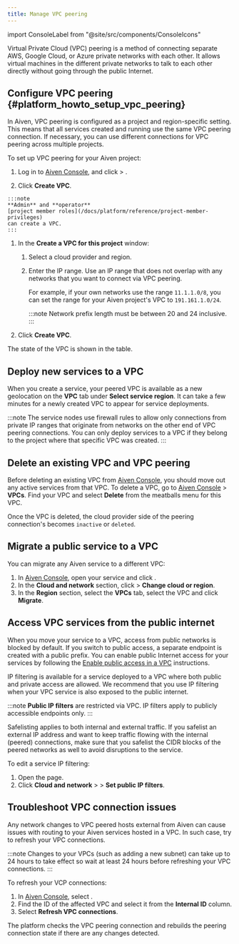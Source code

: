 ```yaml
---
title: Manage VPC peering
---
```


import ConsoleLabel from "@site/src/components/ConsoleIcons"

Virtual Private Cloud (VPC) peering is a method of connecting separate AWS, Google Cloud, or Azure private networks with each other.
It allows virtual machines in the different private networks to talk to each
other directly without going through the public Internet.

## Configure VPC peering {#platform_howto_setup_vpc_peering}

In Aiven, VPC peering is configured as a project and region-specific
setting. This means that all services created and running use the same
VPC peering connection. If necessary, you can use different connections
for VPC peering across multiple projects.

To set up VPC peering for your Aiven project:

1.  Log in to [Aiven Console](https://console.aiven.io/), and click
    <ConsoleLabel name="services"/> > <ConsoleLabel name="vpcs"/>.

1.  Click **Create VPC**.
<!-- vale off -->
    :::note
    **Admin** and **operator**
    [project member roles](/docs/platform/reference/project-member-privileges)
    can create a VPC.
    :::

1.  In the **Create a VPC for this project** window:

    1. Select a cloud provider and region.

    1. Enter the IP range.
       Use an IP range that does not overlap with any networks that you
       want to connect via VPC peering.

       For example, if your own
       networks use the range `11.1.1.0/8`, you can set
       the range for your Aiven project's VPC to
       `191.161.1.0/24`.

       :::note
       Network prefix length must be between 20 and 24 inclusive.
       :::

1.  Click **Create VPC**.

The state of the VPC is shown in the table.

## Deploy new services to a VPC

When you create a service, your peered VPC is available as a new
geolocation on the **VPC** tab under **Select service region**. It can
take a few minutes for a newly created VPC to appear for service
deployments.

:::note
The service nodes use firewall rules to allow only connections from
private IP ranges that originate from networks on the other end of VPC
peering connections. You can only deploy services to a VPC if they
belong to the project where that specific VPC was created.
:::

## Delete an existing VPC and VPC peering

Before deleting an existing VPC from [Aiven
Console](https://console.aiven.io/), you should move out any active
services from that VPC. To delete a VPC, go to [Aiven
Console](https://console.aiven.io/) > **VPCs**. Find your VPC and
select **Delete** from the meatballs menu for this VPC.

Once the VPC is deleted, the cloud provider side of the peering connection's
becomes `inactive` or `deleted`.

## Migrate a public service to a VPC

You can migrate any Aiven service to a different VPC:

1. In [Aiven Console](https://console.aiven.io/), open your service and click <ConsoleLabel name="Service settings"/>.
1. In the **Cloud and
   network** section, click <ConsoleLabel name="actions"/> >  **Change cloud or region**.
1. In the **Region** section, select the **VPCs** tab, select the VPC and click **Migrate**.

## Access VPC services from the public internet

When you move your service to a VPC, access from public networks is
blocked by default. If you switch to public access, a separate endpoint
is created with a public prefix. You can enable public Internet access
for your services by following the
[Enable public access in a VPC](/docs/platform/howto/public-access-in-vpc) instructions.

IP filtering is available for a service deployed to a VPC where both public and
private access are allowed. We recommend that you use IP filtering when
your VPC service is also exposed to the public internet.

:::note
**Public IP filters** are restricted via VPC. IP filters apply to
publicly accessible endpoints only.
:::

Safelisting applies to both internal and external traffic. If you
safelist an external IP address and want to keep traffic flowing with
the internal (peered) connections, make sure that you safelist the CIDR
blocks of the peered networks as well to avoid disruptions to the
service.

To edit a service IP filtering:

1. Open the <ConsoleLabel name="service settings"/> page.
1. Click **Cloud and network** > <ConsoleLabel name="actions"/> > **Set public IP filters**.

## Troubleshoot VPC connection issues

Any network changes to VPC peered hosts external from Aiven can cause
issues with routing to your Aiven services hosted in a VPC. In such
case, try to refresh your VPC connections.

:::note
Changes to your VPCs (such as adding a new subnet) can take up to 24
hours to take effect so wait at least 24 hours before refreshing your VPC
connections.
:::

To refresh your VCP connections:

1. In [Aiven Console](https://console.aiven.io/), select <ConsoleLabel name="vpcs"/>.
1. Find the ID of the affected VPC and select it from the **Internal
   ID** column.
1. Select **Refresh VPC connections**.

The platform checks the VPC peering connection and rebuilds the peering
connection state if there are any changes detected.
